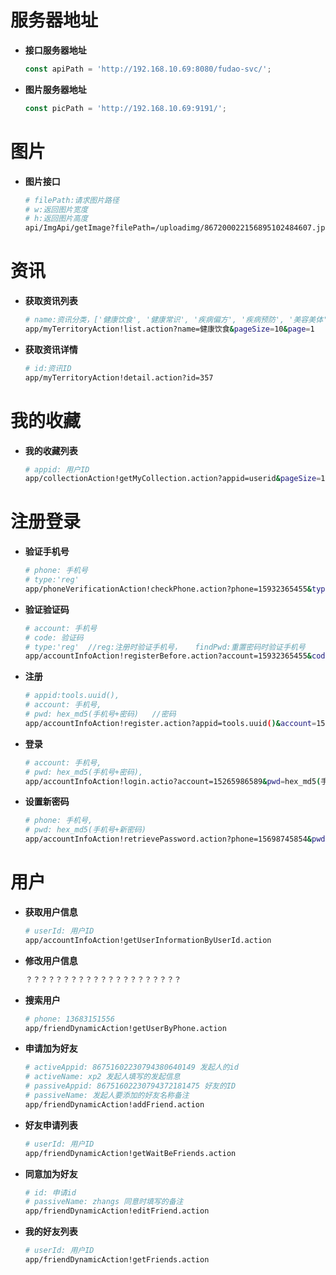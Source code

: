 服务器地址
======

- **接口服务器地址**
  ```js
  const apiPath = 'http://192.168.10.69:8080/fudao-svc/';
  ```

- **图片服务器地址**
  ```js
  const picPath = 'http://192.168.10.69:9191/';
  ```

图片
======

- **图片接口**

  ```bash
  # filePath:请求图片路径
  # w:返回图片宽度
  # h:返回图片高度
  api/ImgApi/getImage?filePath=/uploadimg/867200022156895102484607.jpeg&w=0&h=0
  ```

资讯
======

- **获取资讯列表**

  ```bash
  # name:资讯分类，['健康饮食', '健康常识', '疾病偏方', '疾病预防', '美容美体', '养生方法']
  app/myTerritoryAction!list.action?name=健康饮食&pageSize=10&page=1
  ```

- **获取资讯详情**

  ```bash
  # id:资讯ID
  app/myTerritoryAction!detail.action?id=357
  ```

我的收藏
======

- **我的收藏列表**

  ```bash
  # appid: 用户ID
  app/collectionAction!getMyCollection.action?appid=userid&pageSize=10&page=1
  ```
  
注册登录
======
- **验证手机号**
  
  ```bash
  # phone: 手机号
  # type:'reg'  
  app/phoneVerificationAction!checkPhone.action?phone=15932365455&type="reg"
  ```
  
- **验证验证码**

  ```bash
  # account: 手机号
  # code: 验证码
  # type:'reg'  //reg:注册时验证手机号，   findPwd:重置密码时验证手机号
  app/accountInfoAction!registerBefore.action?account=15932365455&code=88888&type="reg"
  ```
  
- **注册**
 
  ```bash
  # appid:tools.uuid(),  
  # account: 手机号,
  # pwd: hex_md5(手机号+密码)   //密码
  app/accountInfoAction!register.action?appid=tools.uuid()&account=15236569874&pwd=hex_md5(手机号+密码)
  ```
  
- **登录**
 
  ```bash
  # account: 手机号,
  # pwd: hex_md5(手机号+密码),
  app/accountInfoAction!login.actio?account=15265986589&pwd=hex_md5(手机号+密码)
  ```
  
- **设置新密码**
 
  ```bash
  # phone: 手机号,
  # pwd: hex_md5(手机号+新密码)
  app/accountInfoAction!retrievePassword.action?phone=15698745854&pwd=hex_md5(手机号+新密码)
  ```

用户
======

- **获取用户信息**

  ```bash
  # userId: 用户ID
  app/accountInfoAction!getUserInformationByUserId.action
  ```
 
- **修改用户信息**

  ```bash
  ？？？？？？？？？？？？？？？？？？？？？
  ```
  
- **搜索用户**

  ```bash
  # phone: 13683151556
  app/friendDynamicAction!getUserByPhone.action
  ```

- **申请加为好友**

  ```bash
  # activeAppid: 86751602230794380640149 发起人的id
  # activeName: xp2 发起人填写的发起信息
  # passiveAppid: 86751602230794372181475 好友的ID
  # passiveName: 发起人要添加的好友名称备注
  app/friendDynamicAction!addFriend.action	
  ```

- **好友申请列表**

  ```bash
  # userId: 用户ID
  app/friendDynamicAction!getWaitBeFriends.action
  ```

  
- **同意加为好友**

  ```bash
  # id: 申请id
  # passiveName: zhangs 同意时填写的备注
  app/friendDynamicAction!editFriend.action
  ```

- **我的好友列表**

  ```bash
  # userId: 用户ID
  app/friendDynamicAction!getFriends.action
  ```